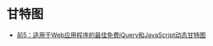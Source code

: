 # 甘特图

- [前5：适用于Web应用程序的最佳免费jQuery和JavaScript动态甘特图](https://ourcodeworld.com/articles/read/434/top-5-best-free-jquery-and-javascript-dynamic-gantt-charts-for-web-applications)